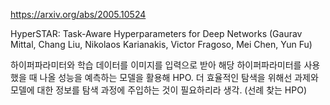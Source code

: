 https://arxiv.org/abs/2005.10524

HyperSTAR: Task-Aware Hyperparameters for Deep Networks (Gaurav Mittal, Chang Liu, Nikolaos Karianakis, Victor Fragoso, Mei Chen, Yun Fu)

하이퍼파라미터와 학습 데이터를 이미지를 입력으로 받아 해당 하이퍼파라미터를 사용했을 때 나올 성능을 예측하는 모델을 활용해 HPO. 더 효율적인 탐색을 위해선 과제와 모델에 대한 정보를 탐색 과정에 주입하는 것이 필요하리라 생각. (선례 찾는 HPO)